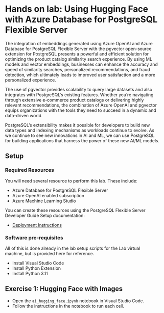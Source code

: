 # Hands on lab: Using Hugging Face with Azure Database for PostgreSQL Flexible Server

The integration of embeddings generated using Azure OpenAI and Azure Database for PostgreSQL Flexible Server with the pgvector open-source extension for PostgreSQL presents a powerful and efficient solution for optimizing the product catalog similarity search experience. By using ML models and vector embeddings, businesses can enhance the accuracy and speed of similarity searches, personalized recommendations, and fraud detection, which ultimately leads to improved user satisfaction and a more personalized experience.

The use of pgvector provides scalability to query large datasets and also integrates with PostgreSQL’s existing features. Whether you’re navigating through extensive e-commerce product catalogs or delivering highly relevant recommendations, the combination of Azure OpenAI and pgvector equips organizations with the tools they need to succeed in a dynamic and data-driven world.

PostgreSQL’s extensibility makes it possible for developers to build new data types and indexing mechanisms as workloads continue to evolve. As we continue to see new innovations in AI and ML, we can use PostgreSQL for building applications that harness the power of these new AI/ML models.

## Setup

### Required Resources

You will need several resource to perform this lab.  These include:

- Azure Database for PostgreSQL Flexible Server
- Azure OpenAI enabled subscription
- Azure Machine Learning Studio

You can create these resources using the PostgreSQL Flexible Server Developer Guide Setup documentation:

- [Deployment Instructions](../../../11_03_Setup/00_Template_Deployment_Instructions.md)

### Software pre-requisites

All of this is done already in the lab setup scripts for the Lab virtual machine, but is provided here for reference.

- Install Visual Studio Code
- Install Python Extension
- Install Python 3.11

## Exercise 1: Hugging Face with Images

- Open the `ai_hugging_face.ipynb` notebook in Visual Studio Code.
- Follow the instructions in the notebook to run each cell.
